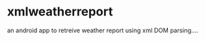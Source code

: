 xmlweatherreport
================

an android app to retreive weather report using xml DOM parsing....
